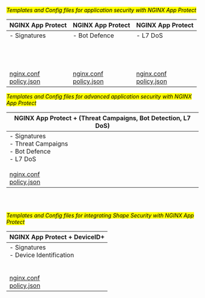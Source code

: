 <mark>*Templates and Config files for application security with NGINX App Protect*</mark>

| NGINX App Protect                                                                                                            | NGINX App Protect                                                                                                            |  NGINX App Protect                                                                                                            |
|-                                                                                                                             |-                                                                                                                             | -                                                                                                                             |
| - Signatures  <br><br><br><br><br> [nginx.conf](configs/waf-nginx.conf) <br> [policy.json](policies/nap_policy_waf.json)     | - Bot Defence <br><br><br><br><br> [nginx.conf](configs/bot-nginx.conf) <br> [policy.json](policies/nap_policy_bot.json)     | - L7 DoS <br><br><br><br><br> [nginx.conf](configs/dos-nginx.conf) <br> [policy.json](policies/nap_policy_dos.json)           |


<mark>*Templates and Config files for advanced application security with NGINX App Protect*</mark>

| NGINX App Protect + (Threat Campaigns, Bot Detection, L7 DoS)                                                                                                                          |
|-                                                                                                                                                                                       |
| - Signatures <br> - Threat Campaigns <br> - Bot Defence <br> - L7 DoS <br><br> [nginx.conf](configs/waf_tc_bot_dos-nginx.conf) <br> [policy.json](configs/waf_tc_bot_dos-nginx.conf)   |

<br>
<br>

<mark>*Templates and Config files for integrating Shape Security with NGINX App Protect*</mark>

| NGINX App Protect + DeviceID+                                                                                                                    |
|-                                                                                                                                                 |
| - Signatures <br> - Device Identification <br><br><br> [nginx.conf](configs/waf-nginx.conf) <br> [policy.json](policies/nap_policy_waf.json)     |